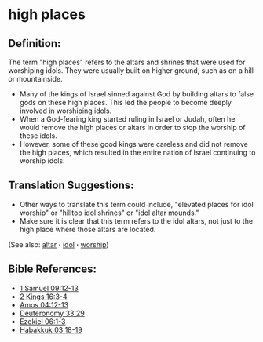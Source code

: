# high places #

## Definition: ##

The term "high places" refers to the altars and shrines that were used for worshiping idols. They were usually built on higher ground, such as on a hill or mountainside.

* Many of the kings of Israel sinned against God by building altars to false gods on these high places. This led the people to become deeply involved in worshiping idols.
* When a God-fearing king started ruling in Israel or Judah, often he would remove the high places or altars in order to stop the worship of these idols.
* However, some of these good kings were careless and did not remove the high places, which resulted in the entire nation of Israel continuing to worship idols.

## Translation Suggestions: ##

* Other ways to translate this term could include, "elevated places for idol worship" or "hilltop idol shrines" or "idol altar mounds."
* Make sure it is clear that this term refers to the idol altars, not just to the high place where those altars are located.

(See also: [altar](../other/altar.md) **·** [idol](../other/idol.md) **·** [worship](../kt/worship.md))

## Bible References: ##

* [1 Samuel 09:12-13](https://door43.org/en/bible/notes/1sa/09/12)
* [2 Kings 16:3-4](https://door43.org/en/bible/notes/2ki/16/03)
* [Amos 04:12-13](https://door43.org/en/bible/notes/amo/04/12)
* [Deuteronomy 33:29](https://door43.org/en/bible/notes/deu/33/29)
* [Ezekiel 06:1-3](https://door43.org/en/bible/notes/ezk/06/01)
* [Habakkuk 03:18-19](https://door43.org/en/bible/notes/hab/03/18)

